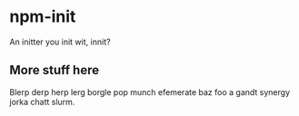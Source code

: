 # npm-init

An initter you init wit, innit?


<extoc></extoc>

## More stuff here

Blerp derp herp lerg borgle pop munch efemerate baz foo a gandt synergy
jorka chatt slurm.

